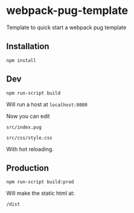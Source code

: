 # webpack-pug-template
Template to quick start a webpack pug template

## Installation
`npm install`
## Dev
`npm run-script build`

Will run a host at 
`localhost:8080`

Now you can edit

`src/index.pug`

`src/css/style.css`

With hot reloading.

## Production
`npm run-script build:prod`

Will make the static html at:

`/dist`
